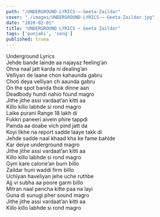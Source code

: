 ```yaml
---
path: "/UNDERGROUND-LYRICS-–-Geeta-Zaildar"
cover: "./images/UNDERGROUND-LYRICS-–-Geeta-Zaildar.jpg"
date: "2020-02-01"
title: "UNDERGROUND LYRICS – Geeta Zaildar"
tags: ['punjabi', 'song']
published: truea
---
```

  
Underground Lyrics  
Jehde bande lainde aa najayaz feeling’an  
Ohna naal jatt karda ni dealing’an  
Velliyan de laane chon kahaunda gabru  
Choti deya velliyan ch aaunda gabru  
On the spot banda thok dinne aan  
Deadbody hundi nahio found magro  
Jithe jithe assi vardaat’an kitti aa  
Killo killo labhde si rond magro  
Laike purani Range 18 lakh di  
Fukkri paneeri aivein phire tappdi  
Painda aa doabe vich pind jatt da  
Koyi likhe na report sadde laaye takk di  
Jehde sadde naal khaad kha ke fame bahlde  
Kar deiye underground magro  
Jithe jithe assi vardaat’an kitti aa  
Killo killo labhde si rond magro  
Gym kare calorie’an burn billo  
Zaildar huni waddi firm billo  
Uchiyan haveliyan jehe uche ruthbe  
Ajj vi subha aa poore garm billo  
Mitran naal pencha kitte paa na layi  
Guna di sunugi pher sound magro  
Jithe jithe assi vardaat’an kitti aa  
Killo killo labhde si rond magro  
